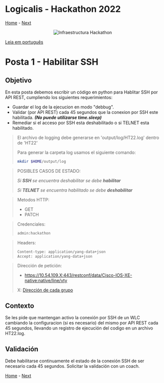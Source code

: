 # Logicalis - Hackathon 2022

[Home](../README.md) - [Next](P2.md)

<p align="center">
  <img src="infraTW.png" alt="Infraestructura Hackathon"/>
</p>

[Leia em português](P1_P.md)

# Posta 1 - Habilitar SSH
## Objetivo
En esta posta debemos escribir un código en python para Hablitar SSH por API REST, cumpliendo los siguientes requerimientos:

* Guardar el log de la ejecucion en modo "debbug".
* Validar (por API REST) cada 45 segundos que la conexion por SSH este habilitada. ***(No puede utilizarse time.sleep)***
* Remediar si el acceso por SSH esta deshabilitado o si TELNET esta habilitado.

>El archivo de logging debe generarse en 'output/log/HT22.log' dentro de 'HT22'
>
> Para generar la carpeta log usamos el siguiente comando:
> ~~~bash
> mkdir $HOME/output/log
> ~~~


> POSIBLES CASOS DE ESTADO:
> 
> *Si **SSH** se encuentra deshabilitar se debe **habilitar***
> 
> *Si **TELNET** se encuentra habilitado se debe **deshabilitar***


> Metodos HTTP:
> - GET
> - PATCH


> Credenciales:
> ~~~bash
> admin:hackathon
> ~~~


> Headers:
>  ~~~bash
> Content-type: application/yang-data+json 
> Accept: application/yang-data+json
> ~~~


> Dirección de petición: 
> -  https://10.54.109.X:443/restconf/data/Cisco-IOS-XE-native:native/line/vty
> 
> X: [Dirección de cada grupo](WLC.png)
> 

## Contexto
Se les pide que mantengan activo la conexión por SSH de un WLC cambiando la configuracion (si es necesario) del mismo por API REST cada 45 segundos, llevando un registro de ejecución del codigo en un archivo HT22.log.

## Validación
Debe habilitarse continuamente el estado de la conexión SSH de ser necesario cada 45 segundos. Solicitar la validación con un coach.

[Home](../README.md) - [Next](P2.md)
